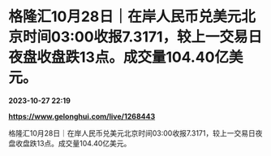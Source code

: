 # 格隆汇10月28日｜在岸人民币兑美元北京时间03:00收报7.3171，较上一交易日夜盘收盘跌13点。成交量104.40亿美元。

**2023-10-27 22:19**

**https://www.gelonghui.com/live/1268443**

格隆汇10月28日｜在岸人民币兑美元北京时间03:00收报7.3171，较上一交易日夜盘收盘跌13点。成交量104.40亿美元。